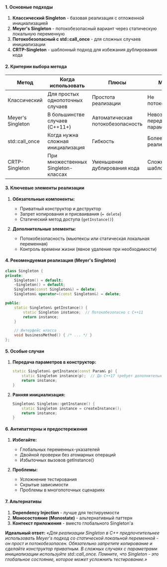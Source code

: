 #### **1. Основные подходы**
1. **Классический Singleton** - базовая реализация с отложенной инициализацией
2. **Meyer's Singleton** - потокобезопасный вариант через статическую локальную переменную
3. **Потокобезопасный с std::call_once** - для сложных случаев инициализации
4. **CRTP-Singleton** - шаблонный подход для избежания дублирования кода

#### **2. Критерии выбора метода**
| Метод                  | Когда использовать                  | Плюсы                          | Минусы                     |
|------------------------|-----------------------------------|-------------------------------|---------------------------|
| Классический           | Для простых однопоточных случаев   | Простота реализации           | Не потокобезопасен        |
| Meyer's Singleton      | В большинстве случаев (C++11+)     | Автоматическая потокобезопасность | Невозможность передачи параметров |
| std::call_once        | Когда нужна сложная инициализация  | Гибкость                      | Более сложная реализация  |
| CRTP-Singleton        | При множественных Singleton-классах | Уменьшение дублирования кода  | Сложность шаблонов        |

#### **3. Ключевые элементы реализации**
1. **Обязательные компоненты:**
   - Приватный конструктор и деструктор
   - Запрет копирования и присваивания (`= delete`)
   - Статический метод доступа (`getInstance()`)

2. **Дополнительные элементы:**
   - Потокобезопасность (мьютексы или статическая локальная переменная)
   - Контроль времени жизни (явное удаление при необходимости)

#### **4. Рекомендуемая реализация (Meyer's Singleton)**
```cpp
class Singleton {
private:
    Singleton() = default;
    ~Singleton() = default;
    Singleton(const Singleton&) = delete;
    Singleton& operator=(const Singleton&) = delete;

public:
    static Singleton& getInstance() {
        static Singleton instance;  // Потокобезопасно с C++11
        return instance;
    }

    // Интерфейс класса
    void businessMethod() { /* ... */ }
};
```

#### **5. Особые случаи**
1. **Передача параметров в конструктор:**
   ```cpp
   static Singleton& getInstance(const Param& p) {
       static Singleton instance(p);  // До C++17 требует дополнительных проверок
       return instance;
   }
   ```

2. **Ранняя инициализация:**
   ```cpp
   Singleton& Singleton::getInstance() {
       static Singleton instance = createInstance();
       return instance;
   }
   ```

#### **6. Антипаттерны и предостережения**
1. **Избегайте:**
   - Глобальных переменных-указателей
   - Двойной проверки без атомарных операций
   - Избыточных вызовов getInstance()

2. **Проблемы:**
   - Усложнение тестирования
   - Скрытые зависимости
   - Проблемы в многопоточных сценариях

#### **7. Альтернативы**
1. **Dependency Injection** - лучше для тестируемости
2. **Моносостояние (Monostate)** - альтернативный паттерн
3. **Контекст приложения** - вместо глобального Singleton'а

**Идеальный ответ:**
*«Для реализации Singleton в C++ предпочтительнее использовать Meyer's подход со статической локальной переменной - он прост и потокобезопасен. Обязательно запретите копирование и сделайте конструктор приватным. В сложных случаях с параметрами инициализации используйте std::call_once. Помните, что Singleton - это глобальное состояние, которое может усложнить тестирование.»*